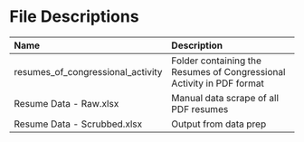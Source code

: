# File Descriptions

| Name                                                     | Description                                                                         |
| :------------------------------------------------------- | :---------------------------------------------------------------------------------- |
| resumes_of_congressional_activity                        | Folder containing the Resumes of Congressional Activity in PDF format               | 
| Resume Data - Raw.xlsx                                   | Manual data scrape of all PDF resumes                                               |
| Resume Data - Scrubbed.xlsx                              | Output from data prep                                                               |
